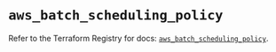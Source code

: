 # `aws_batch_scheduling_policy`

Refer to the Terraform Registry for docs: [`aws_batch_scheduling_policy`](https://registry.terraform.io/providers/hashicorp/aws/5.51.0/docs/resources/batch_scheduling_policy).
